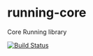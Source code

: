 # running-core
Core Running library

[![Build Status](https://travis-ci.org/pr-of-it/running-core.png?branch=master)](https://travis-ci.org/pr-of-it/running-core)

